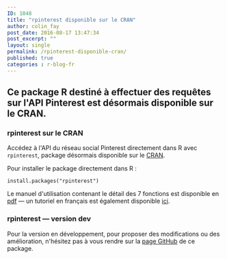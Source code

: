 ```yaml
---
ID: 1048
title: "rpinterest disponible sur le CRAN"
author: colin_fay
post_date: 2016-08-17 13:47:34
post_excerpt: ""
layout: single
permalink: /rpinterest-disponible-cran/
published: true
categories : r-blog-fr
---
```

## Ce package R destiné à effectuer des requêtes sur  l'API Pinterest est désormais disponible sur le CRAN.
<!--more-->
### rpinterest sur le CRAN
Accédez à l'API du réseau social Pinterest directement dans R avec `rpinterest`, package désormais disponible sur le <a href="https://cran.r-project.org/web/packages/rpinterest/index.html" target="_blank">CRAN</a>.

Pour installer le package directement dans R :
```{r}
install.packages("rpinterest")
```
Le manuel d'utilisation contenant le détail des 7 fonctions est disponible en <a href="https://cran.r-project.org/web/packages/rpinterest/rpinterest.pdf" target="_blank">pdf</a> — un tutoriel en français est également disponible <a href="http://colinfay.me/rpinterest-un-package-r-pour-acceder-a-lapi-pinterest/" target="_blank">ici</a>.

### rpinterest — version dev
Pour la version en développement, pour proposer des modifications ou des amélioration, n'hésitez pas à vous rendre sur la <a href="https://github.com/ColinFay/rpinterest" target="_blank">page GitHub</a> de ce package.
